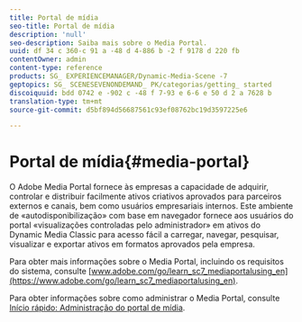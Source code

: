 ```yaml
---
title: Portal de mídia
seo-title: Portal de mídia
description: 'null'
seo-description: Saiba mais sobre o Media Portal.
uuid: df 34 c 360-c 91 a -48 d 4-886 b -2 f 9178 d 220 fb
contentOwner: admin
content-type: reference
products: SG_ EXPERIENCEMANAGER/Dynamic-Media-Scene -7
geptopics: SG_ SCENESEVENONDEMAND_ PK/categorias/getting_ started
discoiquuid: bdd 0742 e -902 c -48 f 7-93 e 6-6 e 50 d 2 a 7628 b
translation-type: tm+mt
source-git-commit: d5bf894d56687561c93ef08762bc19d3597225e6

---
```



# Portal de mídia{#media-portal}

O Adobe Media Portal fornece às empresas a capacidade de adquirir, controlar e distribuir facilmente ativos criativos aprovados para parceiros externos e canais, bem como usuários empresariais internos. Este ambiente de «autodisponibilização» com base em navegador fornece aos usuários do portal «visualizações controladas pelo administrador» em ativos do Dynamic Media Classic para acesso fácil a carregar, navegar, pesquisar, visualizar e exportar ativos em formatos aprovados pela empresa.

Para obter mais informações sobre o Media Portal, incluindo os requisitos do sistema, consulte [www.adobe.com/go/learn_sc7_mediaportalusing_en](https://www.adobe.com/go/learn_sc7_mediaportalusing_en).

Para obter informações sobre como administrar o Media Portal, consulte [Início rápido: Administração do portal de mídia](quick-start-media-portal-administration.md#quick_start_media_portal_administration).
